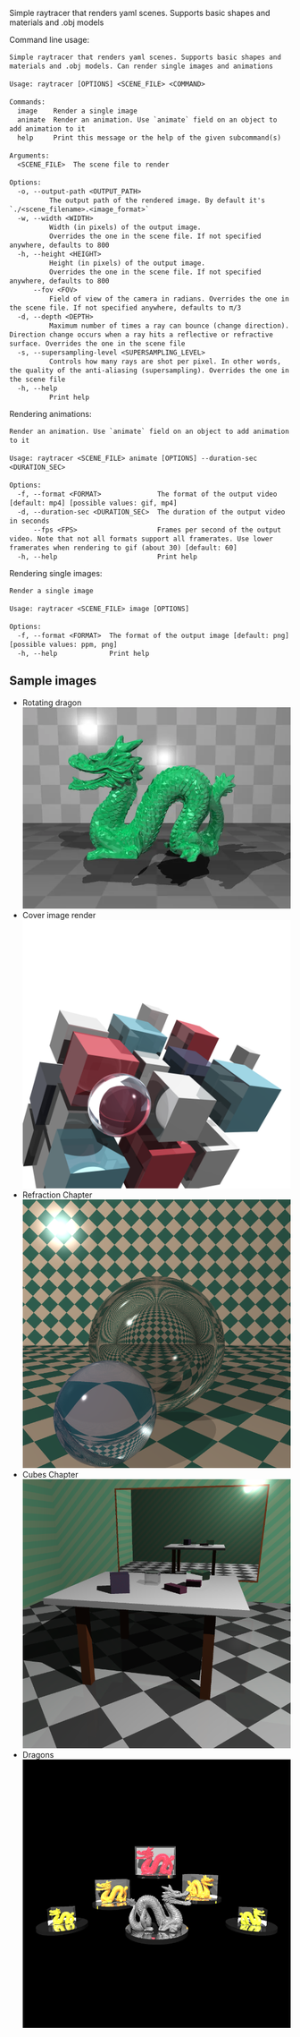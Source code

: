 Simple raytracer that renders yaml scenes. Supports basic shapes and materials and .obj models

Command line usage:

```
Simple raytracer that renders yaml scenes. Supports basic shapes and materials and .obj models. Can render single images and animations

Usage: raytracer [OPTIONS] <SCENE_FILE> <COMMAND>

Commands:
  image    Render a single image
  animate  Render an animation. Use `animate` field on an object to add animation to it
  help     Print this message or the help of the given subcommand(s)

Arguments:
  <SCENE_FILE>  The scene file to render

Options:
  -o, --output-path <OUTPUT_PATH>
          The output path of the rendered image. By default it's `./<scene_filename>.<image_format>`
  -w, --width <WIDTH>
          Width (in pixels) of the output image.
          Overrides the one in the scene file. If not specified anywhere, defaults to 800
  -h, --height <HEIGHT>
          Height (in pixels) of the output image.
          Overrides the one in the scene file. If not specified anywhere, defaults to 800
      --fov <FOV>
          Field of view of the camera in radians. Overrides the one in the scene file. If not specified anywhere, defaults to π/3
  -d, --depth <DEPTH>
          Maximum number of times a ray can bounce (change direction). Direction change occurs when a ray hits a reflective or refractive surface. Overrides the one in the scene file
  -s, --supersampling-level <SUPERSAMPLING_LEVEL>
          Controls how many rays are shot per pixel. In other words, the quality of the anti-aliasing (supersampling). Overrides the one in the scene file
  -h, --help
          Print help
```

Rendering animations:

```
Render an animation. Use `animate` field on an object to add animation to it

Usage: raytracer <SCENE_FILE> animate [OPTIONS] --duration-sec <DURATION_SEC>

Options:
  -f, --format <FORMAT>              The format of the output video [default: mp4] [possible values: gif, mp4]
  -d, --duration-sec <DURATION_SEC>  The duration of the output video in seconds
      --fps <FPS>                    Frames per second of the output video. Note that not all formats support all framerates. Use lower framerates when rendering to gif (about 30) [default: 60]
  -h, --help                         Print help
```

Rendering single images:

```
Render a single image

Usage: raytracer <SCENE_FILE> image [OPTIONS]

Options:
  -f, --format <FORMAT>  The format of the output image [default: png] [possible values: ppm, png]
  -h, --help             Print help
```

## Sample images

- Rotating dragon ![Rotating dragon](samples/renders/rotating_dragon.webp)
- Cover image render ![Cover image render](samples/renders/cover.png)
- Refraction Chapter![Refraction chapter](samples/renders/refractions.png)
- Cubes Chapter![Cubes chapter](samples/renders/cubes.png)
- Dragons ![Dragons](samples/renders/dragons.png)
